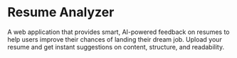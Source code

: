 # Resume Analyzer

A web application that provides smart, AI-powered feedback on resumes to help users improve their chances of landing their dream job. Upload your resume and get instant suggestions on content, structure, and readability.
